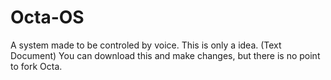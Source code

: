 # Octa-OS
A system made to be controled by voice.
This is only a idea. (Text Document)
You can download this and make changes, but there is no point to fork Octa.

